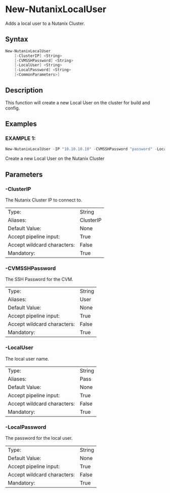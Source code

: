 # New-NutanixLocalUser

Adds a local user to a Nutanix Cluster.

## Syntax

```PowerShell
New-NutanixLocalUser
    [-ClusterIP] <String>
    [-CVMSSHPassword] <String>
    [-LocalUser] <String>
    [-LocalPassword] <String>
    [<CommonParameters>]
```

## Description

This function will create a new Local User on the cluster for build and config.

## Examples

### EXAMPLE 1:

```PowerShell
New-NutanixLocalUser -IP "10.10.10.10" -CVMSSHPassword "password" -LocalUser $Username -LocalPassword "Password"
```

Create a new Local User on the Nutanix Cluster

## Parameters

### -ClusterIP

The Nutanix Cluster IP to connect to.

|  | |
|---|---|
| Type:    | String |
| Aliases: | ClusterIP |
| Default Value: | None |
| Accept pipeline input: | True |
| Accept wildcard characters: | False |
| Mandatory: | True |

### -CVMSSHPassword

The SSH Password for the CVM.

|  | |
|---|---|
| Type:    | String |
| Aliases: | User |
| Default Value: | None |
| Accept pipeline input: | True |
| Accept wildcard characters: | False |
| Mandatory: | True |

### -LocalUser

The local user name.

|  | |
|---|---|
| Type:    | String |
| Aliases: | Pass |
| Default Value: | None |
| Accept pipeline input: | True |
| Accept wildcard characters: | False |
| Mandatory: | True |

### -LocalPassword

The password for the local user.

|  | |
|---|---|
| Type:    | String |
| Default Value: | None |
| Accept pipeline input: | True |
| Accept wildcard characters: | False |
| Mandatory: | True |
